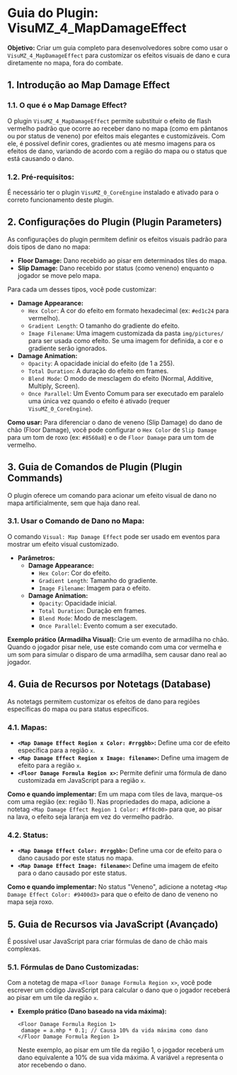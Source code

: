 # Guia do Plugin: VisuMZ_4_MapDamageEffect

**Objetivo:** Criar um guia completo para desenvolvedores sobre como usar o `VisuMZ_4_MapDamageEffect` para customizar os efeitos visuais de dano e cura diretamente no mapa, fora do combate.

## 1. Introdução ao Map Damage Effect

### 1.1. O que é o Map Damage Effect?

O plugin `VisuMZ_4_MapDamageEffect` permite substituir o efeito de flash vermelho padrão que ocorre ao receber dano no mapa (como em pântanos ou por status de veneno) por efeitos mais elegantes e customizáveis. Com ele, é possível definir cores, gradientes ou até mesmo imagens para os efeitos de dano, variando de acordo com a região do mapa ou o status que está causando o dano.

### 1.2. Pré-requisitos:

É necessário ter o plugin `VisuMZ_0_CoreEngine` instalado e ativado para o correto funcionamento deste plugin.

## 2. Configurações do Plugin (Plugin Parameters)

As configurações do plugin permitem definir os efeitos visuais padrão para dois tipos de dano no mapa:

- **Floor Damage:** Dano recebido ao pisar em determinados tiles do mapa.
- **Slip Damage:** Dano recebido por status (como veneno) enquanto o jogador se move pelo mapa.

Para cada um desses tipos, você pode customizar:

- **Damage Appearance:**
  - `Hex Color`: A cor do efeito em formato hexadecimal (ex: `#ed1c24` para vermelho).
  - `Gradient Length`: O tamanho do gradiente do efeito.
  - `Image Filename`: Uma imagem customizada da pasta `img/pictures/` para ser usada como efeito. Se uma imagem for definida, a cor e o gradiente serão ignorados.
- **Damage Animation:**
  - `Opacity`: A opacidade inicial do efeito (de 1 a 255).
  - `Total Duration`: A duração do efeito em frames.
  - `Blend Mode`: O modo de mesclagem do efeito (Normal, Additive, Multiply, Screen).
  - `Once Parallel`: Um Evento Comum para ser executado em paralelo uma única vez quando o efeito é ativado (requer `VisuMZ_0_CoreEngine`).

**Como usar:** Para diferenciar o dano de veneno (Slip Damage) do dano de chão (Floor Damage), você pode configurar o `Hex Color` de `Slip Damage` para um tom de roxo (ex: `#8560a8`) e o de `Floor Damage` para um tom de vermelho.

## 3. Guia de Comandos de Plugin (Plugin Commands)

O plugin oferece um comando para acionar um efeito visual de dano no mapa artificialmente, sem que haja dano real.

### 3.1. Usar o Comando de Dano no Mapa:

O comando `Visual: Map Damage Effect` pode ser usado em eventos para mostrar um efeito visual customizado.

- **Parâmetros:**
  - **Damage Appearance:**
    - `Hex Color`: Cor do efeito.
    - `Gradient Length`: Tamanho do gradiente.
    - `Image Filename`: Imagem para o efeito.
  - **Damage Animation:**
    - `Opacity`: Opacidade inicial.
    - `Total Duration`: Duração em frames.
    - `Blend Mode`: Modo de mesclagem.
    - `Once Parallel`: Evento comum a ser executado.

**Exemplo prático (Armadilha Visual):** Crie um evento de armadilha no chão. Quando o jogador pisar nele, use este comando com uma cor vermelha e um som para simular o disparo de uma armadilha, sem causar dano real ao jogador.

## 4. Guia de Recursos por Notetags (Database)

As notetags permitem customizar os efeitos de dano para regiões específicas do mapa ou para status específicos.

### 4.1. Mapas:

- **`<Map Damage Effect Region x Color: #rrggbb>`:** Define uma cor de efeito específica para a região `x`.
- **`<Map Damage Effect Region x Image: filename>`:** Define uma imagem de efeito para a região `x`.
- **`<Floor Damage Formula Region x>`:** Permite definir uma fórmula de dano customizada em JavaScript para a região `x`.

**Como e quando implementar:** Em um mapa com tiles de lava, marque-os com uma região (ex: região 1). Nas propriedades do mapa, adicione a notetag `<Map Damage Effect Region 1 Color: #ff8c00>` para que, ao pisar na lava, o efeito seja laranja em vez do vermelho padrão.

### 4.2. Status:

- **`<Map Damage Effect Color: #rrggbb>`:** Define uma cor de efeito para o dano causado por este status no mapa.
- **`<Map Damage Effect Image: filename>`:** Define uma imagem de efeito para o dano causado por este status.

**Como e quando implementar:** No status "Veneno", adicione a notetag `<Map Damage Effect Color: #9400d3>` para que o efeito de dano de veneno no mapa seja roxo.

## 5. Guia de Recursos via JavaScript (Avançado)

É possível usar JavaScript para criar fórmulas de dano de chão mais complexas.

### 5.1. Fórmulas de Dano Customizadas:

Com a notetag de mapa `<Floor Damage Formula Region x>`, você pode escrever um código JavaScript para calcular o dano que o jogador receberá ao pisar em um tile da região `x`.

- **Exemplo prático (Dano baseado na vida máxima):**
  ```
  <Floor Damage Formula Region 1>
   damage = a.mhp * 0.1; // Causa 10% da vida máxima como dano
  </Floor Damage Formula Region 1>
  ```
  Neste exemplo, ao pisar em um tile da região 1, o jogador receberá um dano equivalente a 10% de sua vida máxima. A variável `a` representa o ator recebendo o dano.
